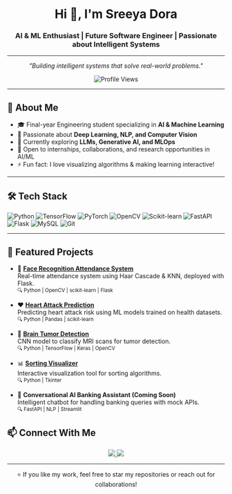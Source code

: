 <h1 align="center">Hi 👋, I'm Sreeya Dora</h1>
<h3 align="center">AI & ML Enthusiast | Future Software Engineer | Passionate about Intelligent Systems</h3>

---

<p align="center">
  <em>"Building intelligent systems that solve real-world problems."</em>
</p>

<p align="center">
  <img src="https://komarev.com/ghpvc/?username=sreeyadora&style=flat-square&color=blue" alt="Profile Views"/>
</p>

---

## 🚀 About Me
- 🎓 Final-year Engineering student specializing in **AI & Machine Learning**
- 🧠 Passionate about **Deep Learning, NLP, and Computer Vision**
- 🌱 Currently exploring **LLMs, Generative AI, and MLOps**
- 🤝 Open to internships, collaborations, and research opportunities in AI/ML
- ⚡ Fun fact: I love visualizing algorithms & making learning interactive!

---

## 🛠 Tech Stack
![Python](https://img.shields.io/badge/Python-3776AB?style=for-the-badge&logo=python&logoColor=white)
![TensorFlow](https://img.shields.io/badge/TensorFlow-FF6F00?style=for-the-badge&logo=tensorflow&logoColor=white)
![PyTorch](https://img.shields.io/badge/PyTorch-EE4C2C?style=for-the-badge&logo=pytorch&logoColor=white)
![OpenCV](https://img.shields.io/badge/OpenCV-5C3EE8?style=for-the-badge&logo=opencv&logoColor=white)
![Scikit-learn](https://img.shields.io/badge/Scikit--learn-F7931E?style=for-the-badge&logo=scikit-learn&logoColor=white)
![FastAPI](https://img.shields.io/badge/FastAPI-009688?style=for-the-badge&logo=fastapi&logoColor=white)
![Flask](https://img.shields.io/badge/Flask-000000?style=for-the-badge&logo=flask)
![MySQL](https://img.shields.io/badge/MySQL-4479A1?style=for-the-badge&logo=mysql&logoColor=white)
![Git](https://img.shields.io/badge/Git-F05032?style=for-the-badge&logo=git&logoColor=white)

---

## 🌟 Featured Projects
- 🎥 **[Face Recognition Attendance System](https://github.com/sreeyadora/Face-recognition-based-attendance-system)**  
  Real-time attendance system using Haar Cascade & KNN, deployed with Flask.  
  <sub>🔍 Python | OpenCV | scikit-learn | Flask</sub>

- ❤️ **[Heart Attack Prediction](https://github.com/sreeyadora/heart-attack-prediction)**  
  Predicting heart attack risk using ML models trained on health datasets.  
  <sub>🔍 Python | Pandas | scikit-learn</sub>

- 🧠 **[Brain Tumor Detection](https://github.com/sreeyadora/Brain_Tumor_Detection)**  
  CNN model to classify MRI scans for tumor detection.  
  <sub>🔍 Python | TensorFlow | Keras | OpenCV</sub>

- 📊 **[Sorting Visualizer](https://github.com/sreeyadora/Sorting_visualizer)**  
  Interactive visualization tool for sorting algorithms.  
  <sub>🔍 Python | Tkinter</sub>

- 🤖 **Conversational AI Banking Assistant (Coming Soon)**  
  Intelligent chatbot for handling banking queries with mock APIs.  
  <sub>🔍 FastAPI | NLP | Streamlit</sub>



## 📫 Connect With Me
<p align="center">
  <a href="https://www.linkedin.com/in/sreeya-dora">
    <img src="https://img.shields.io/badge/LinkedIn-0A66C2?style=for-the-badge&logo=linkedin&logoColor=white"/>
  </a>
  <a href="mailto:sreeyadora@gmail.com" target="_blank">
    <img src="https://img.shields.io/badge/Gmail-D14836?style=for-the-badge&logo=gmail&logoColor=white"/>
  </a>
</p>

---

<p align="center">⭐ If you like my work, feel free to star my repositories or reach out for collaborations!</p>
